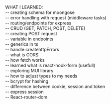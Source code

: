 WHAT I LEARNED: <br />
-- creating schema for moongose <br />
-- error handling with request (middleware tasks)<br />
-- routing/endpoints for express<br />
-- CRUD (GET, PATCH, POST, DELETE)<br />
-- creating POST request<br />
-- variable in endpoints<br />
-- generics in ts <br />
-- handle createhttpErrors<br />
-- what is CORS<br />
-- how fetch works<br />
-- learned what is react-hook-form (usefull)<br />
-- exploring MUI library<br />
-- how to adjust types to my needs<br />
-- bcrypt for hashing <br />
-- difference between cookie, session and token<br />
-- express session<br />
-- React-router-dom<br />

